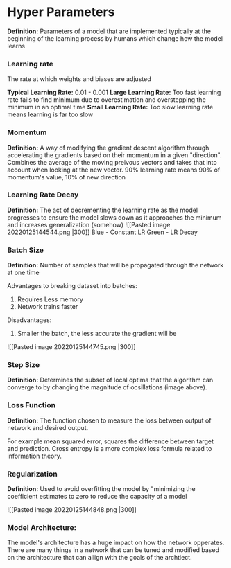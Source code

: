 # Hyper Parameters
**Definition:** Parameters of a model that are implemented typically at the beginning of the learning process by humans which change how the model learns

### Learning rate
The rate at which weights and biases are adjusted

**Typical Learning Rate:** 0.01 - 0.001
**Large Learning Rate:** Too fast learning rate fails to find minimum due to overestimation and overstepping the minimum in an optimal time
**Small Learning Rate:** Too slow learning rate means learning is far too slow

### Momentum
**Definition:** A way of modifying the gradient descent algorithm through accelerating the gradients based on their momentum in a given "direction". Combines the average of the moving preivous vectors and takes that into account when looking at the new vector. 90% learning rate means 90% of momentum's value, 10% of new direction

### Learning Rate Decay
**Definition:** The act of decrementing the learning rate as the model progresses to ensure the model slows down as it approaches the minimum and increases generalization (somehow)
![[Pasted image 20220125144544.png |300]]
Blue - Constant LR
Green - LR Decay

### Batch Size
**Definition:** Number of samples that will be propagated through the network at one time

Advantages to breaking dataset into batches:
1. Requires Less memory
2. Network trains faster

Disadvantages:
1. Smaller the batch, the less accurate the gradient will be

![[Pasted image 20220125144745.png |300]]


### Step Size
**Definition:** Determines the subset of local optima that the algorithm can converge to by changing the magnitude of ocsillations (image above).

### Loss Function
**Definition:** The function chosen to measure the loss between output of network and desired output. 

For example mean squared error, squares the difference between target and prediction. Cross entropy is a more complex loss formula related to information theory.

### Regularization
**Definition:** Used to avoid overfitting the model by "minimizing the coefficient estimates to zero to reduce the capacity of a model

![[Pasted image 20220125144848.png |300]]


### Model Architecture:
The model's architecture has a huge impact on how the network opperates. There are many things in a network that can be tuned and modified based on the architecture that can allign with the goals of the archtiect. 